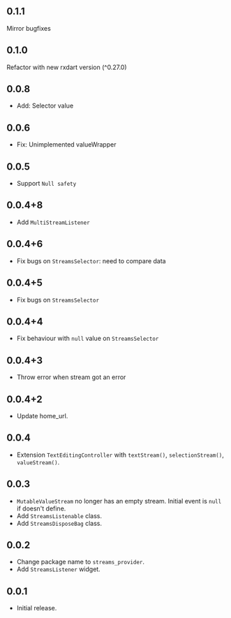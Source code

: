 ## 0.1.1

Mirror bugfixes

## 0.1.0

Refactor with new rxdart version (^0.27.0)

## 0.0.8

* Add: Selector value

## 0.0.6

* Fix: Unimplemented valueWrapper

## 0.0.5

* Support `Null safety`

## 0.0.4+8

* Add `MultiStreamListener`

## 0.0.4+6

* Fix bugs on `StreamsSelector`: need to compare data

## 0.0.4+5

* Fix bugs on `StreamsSelector`

## 0.0.4+4

* Fix behaviour with `null` value on `StreamsSelector`

## 0.0.4+3

* Throw error when stream got an error

## 0.0.4+2

* Update home_url.

## 0.0.4

* Extension `TextEditingController` with `textStream()`, `selectionStream()`, `valueStream()`.

## 0.0.3

* `MutableValueStream` no longer has an empty stream. Initial event is `null` if doesn't define.
* Add `StreamsListenable` class.
* Add `StreamsDisposeBag` class.

## 0.0.2

* Change package name to `streams_provider`.
* Add `StreamsListener` widget.

## 0.0.1

* Initial release.
